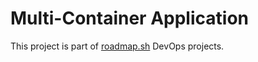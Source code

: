 # Multi-Container Application
This project is part of [roadmap.sh](https://roadmap.sh/projects/multi-container-service) DevOps projects.
